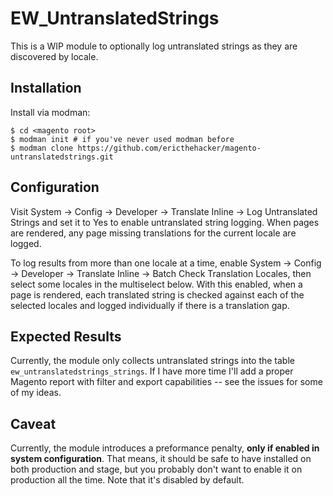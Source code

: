 # EW_UntranslatedStrings

This is a WIP module to optionally log untranslated strings as they are discovered by locale.

## Installation

Install via modman:

```
$ cd <magento root>
$ modman init # if you've never used modman before
$ modman clone https://github.com/ericthehacker/magento-untranslatedstrings.git
```

## Configuration

Visit System -> Config -> Developer -> Translate Inline -> Log Untranslated Strings and set it to Yes to enable untranslated string logging. When pages are rendered, any page missing translations for the current locale are logged.

To log results from more than one locale at a time, enable System -> Config -> Developer -> Translate Inline -> Batch Check Translation Locales, then select some locales in the multiselect below. With this enabled, when a page is rendered, each translated string is checked against each of the selected locales and logged individually if there is a translation gap.

## Expected Results

Currently, the module only collects untranslated strings into the table `ew_untranslatedstrings_strings`. If I have more time I'll add a proper Magento report with filter and export capabilities -- see the issues for some of my ideas. 

## Caveat

Currently, the module introduces a preformance penalty, **only if enabled in system configuration**. That means, it should be safe to have installed on both production and stage, but you probably don't want to enable it on production all the time. Note that it's disabled by default.
